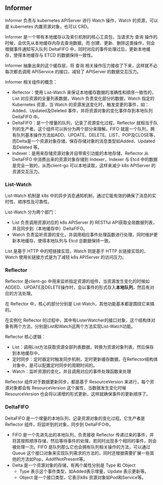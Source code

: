 ## Informer



Informer 负责与 kubernetes APIServer 进行 Watch 操作，Watch 的资源，可以是 kubernetes 内置资源对象，也可以 CRD。

Informer 是一个带有本地缓存以及索引机制的核心工具包，当请求为 查询 操作的时候，会优先从本地缓存内存去查询数据，而 创建、更新、删除这类操作，则会根据事件通知写入队列 DeltaFIFO 中，同时对应的事件处理过后，更新本地缓存，使得本地缓存与 ETCD 的数据保持一致性。

Informer 抽象出来的这个缓存层，将 查询 相关操作压力接收了下来，这样就不必每次都去调用 APIService 的接口，减轻了 APIServer 的数据交互压力。

Informer 相关组件的概念：

* Reflector：使用 List-Watch 来保证本地缓存数据的准确性和顺序一致性的，List 对应资源的全量列表数据，Watch 负责变化部分的数据，Watch 指定的 Kubernetes 资源，当 Watch 的资源发送变化时，触发变更的事件，如：Added、Updated及Deleted 事件，并将资源对象的变化事件存到本地队列 DeltaFIFO 中。
* DeltaFIFO：是一个增量的队列，记录了资源变化过程，Reflector 就相当于队列的生产者。这个组件可以拆分为两个部分来理解。FIFO 就是一个队列，拥有队列基本操作方法如ADD、UPDATE、DELETE、LIST、POP及CLOSE等，而Delta是一个资源对象存储，保存存储对象的消息类型如Added、Updated及Deleted 等。
* Indexer：是用来存储资源对象并自带索引功能的本地存储，Reflector 从 DeltaFIFO 中消费出来的资源对象存储到 Indexer，Indexer 与 Etcd 中的数据是完全一致的，从而client-go 可以本地读取，这样来减少 k8s APIServer 的资源交互压力。



### List-Watch

List-Watch 机制是 k8s 中的异步消息通知机制，通过它能有效的确保了消息的实时性、顺序性及可靠性。

List-Watch 分为两个部门：

* List 负责调用资源对应的 k8s APIServer 的 RESTful API获取全局数据列表，并且同步到（本地缓存中）DeltaFIFO。
* Watch 负责监听资源的变化，并调用相应事件处理函数进行处理，同时维护更新本地缓存，使得本地队列与 Etcd 总数据保持一致。

List 是基于 HTTP 中的短链接实现，Watch 则是基于 HTTP 长链接实现的，Watch 使用长链接方式是为了减轻 k8s APIServer 的访问压力。

### Reflector

Reflector 是client-go 中用来监听指定资源的组件，当资源发生变化的时候如ADDED、UPDATE及DELETE操作时，会以事件的形式存入**本地队列**，然后有对应的方法处理。

在 Reflector 中，核心的部分分别是 List-Watch，其他功能基本都是围绕它来搞的。

在实例化 Reflector 的过程中，其中有ListerWatcher的接口对象，这个结构体对象有两个方法，分别是List和Watch这两个方法实现List-Watch功能。

Reflector 核心逻辑：

* List：调用List方法获取资源全部列表数据，转换为资源对象列表，然后保存到本地缓存中，
* 定时同步：定时器定时触发同步机制，定时更新缓存数据，在Reflector结构体对象中，是可以配置定时同步的周期时间的。
* Watch：监听资源的变化，并且调用对应的事件处理函数来处理

Reflector 组件对于数据更新同步，都是基于 ResourceVersion 来进行，每个资源对象都会有 ResourceVersion 这个属性，当数据发生变化时候 ResourceVersion 也会将以递增的形式更新，这样就确保事件的更新顺序了。



### DeltaFIFO

DeltaFIFO 是一个增量的本地队列，记录资源对象的变化过程。它生产者是 Reflector 组件，将监听到的对象，同步到 DeltaFIFO中。

* FIFO 是一个先进先出的本地队列，负责接收 Reflector 传递过来的事件，并将其按照顺序存储，然后等待事件的处理，若同时出现多个相同的事件，则会被处理一次。FIFO 是队列那么它也会拥有队列相关操作的方法，可以通过 Queue 这个接口对象来实现队列需求的方法的，同时还根据需要扩展一些其他的方法如Pop，AddIfNotPresent等。
* Delta 是一个资源对象的存储，有两个属性分别是 Type 和 Object
    * Type 表示这个事件类型，如Added表示增量，Update 表示更新等。
    * Object 是一个接口类型，它表示k8s 资源对象如Pod和Service等。





